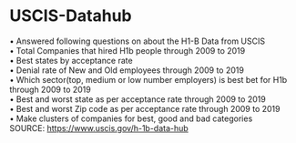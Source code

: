 # USCIS-Datahub
• Answered following questions on about the H1-B Data from USCIS<br />
• Total Companies that hired H1b people through 2009 to 2019<br />
• Best states by acceptance rate<br />
• Denial rate of New and Old employees through 2009 to 2019<br />
• Which sector(top, medium or low number employers) is best bet for H1b through 2009 to 2019<br />
• Best and worst state as per acceptance rate through 2009 to 2019<br />
• Best and worst Zip code as per acceptance rate through 2009 to 2019<br />
• Make clusters of companies for best, good and bad categories<br />
SOURCE: https://www.uscis.gov/h-1b-data-hub
